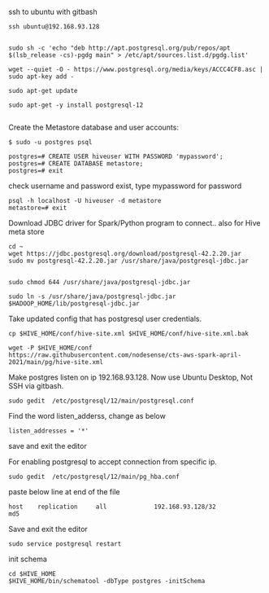 ssh to ubuntu with gitbash

```
ssh ubuntu@192.168.93.128
```


```

sudo sh -c 'echo "deb http://apt.postgresql.org/pub/repos/apt $(lsb_release -cs)-pgdg main" > /etc/apt/sources.list.d/pgdg.list'

wget --quiet -O - https://www.postgresql.org/media/keys/ACCC4CF8.asc | sudo apt-key add -

sudo apt-get update

sudo apt-get -y install postgresql-12


```

Create the Metastore database and user accounts:

```
$ sudo -u postgres psql

postgres=# CREATE USER hiveuser WITH PASSWORD 'mypassword';
postgres=# CREATE DATABASE metastore;
postgres=# exit

```

check username and password exist, type mypassword for password

```
psql -h localhost -U hiveuser -d metastore
metastore=# exit
```


Download JDBC driver for Spark/Python program to connect.. also for Hive meta store

```
cd ~
wget https://jdbc.postgresql.org/download/postgresql-42.2.20.jar
sudo mv postgresql-42.2.20.jar /usr/share/java/postgresql-jdbc.jar


sudo chmod 644 /usr/share/java/postgresql-jdbc.jar

sudo ln -s /usr/share/java/postgresql-jdbc.jar $HADOOP_HOME/lib/postgresql-jdbc.jar
```

Take updated config that has postgresql user credentials.

```
cp $HIVE_HOME/conf/hive-site.xml $HIVE_HOME/conf/hive-site.xml.bak

wget -P $HIVE_HOME/conf https://raw.githubusercontent.com/nodesense/cts-aws-spark-april-2021/main/pg/hive-site.xml

```

Make postgres listen on ip 192.168.93.128. 
Now use Ubuntu Desktop, Not SSH via gitbash.

```
sudo gedit  /etc/postgresql/12/main/postgresql.conf
```

Find the word listen_adderss, change as below

```
listen_addresses = '*'
```

save and exit the editor

For enabling postgresql to accept connection from specific ip. 

```
sudo gedit  /etc/postgresql/12/main/pg_hba.conf 
```

paste below line at end of the file

```
host    replication     all             192.168.93.128/32            md5
```

Save and exit the editor

```
sudo service postgresql restart
```



init schema

```
cd $HIVE_HOME
$HIVE_HOME/bin/schematool -dbType postgres -initSchema
```
